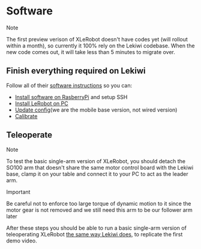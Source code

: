 # Software
> [!NOTE] 
> The first preview verison of XLeRobot doesn't have codes yet (will rollout within a month), so currently it 100% rely on the Lekiwi codebase. When the new code comes out, it will take less than 5 minutes to migrate over.

## Finish everything required on Lekiwi

Follow all of their [software instructions](https://github.com/huggingface/lerobot/blob/main/examples/11_use_lekiwi.md#b-install-software-on-pi) so you can:
-  [Install software on RasberryPi](https://github.com/huggingface/lerobot/blob/main/examples/11_use_lekiwi.md#b-install-software-on-pi) and setup SSH 
-  [Install LeRobot on PC](https://github.com/huggingface/lerobot/blob/main/examples/11_use_lekiwi.md#c-install-lerobot-on-laptop)
-  [Update config](https://github.com/huggingface/lerobot/blob/main/examples/11_use_lekiwi.md#update-config)(we are the mobile base version, not wired version)
-  [Calibrate](https://github.com/huggingface/lerobot/blob/main/examples/11_use_lekiwi.md#e-calibration)


## Teleoperate
> [!NOTE] 
> To test the basic single-arm version of XLeRobot, you should detach the SO100 arm that doesn't share the same motor control board with the Lekiwi base, clamp it on your table and connect it to your PC to act as the leader arm.

> [!IMPORTANT]
> Be careful not to enforce too large torque of dynamic motion to it since the motor gear is not removed and we still need this arm to be our follower arm later

After these steps you should be able to run a basic single-arm version of teleoperating XLeRobot [the same way Lekiwi does]([https://github.com/huggingface/lerobot/blob/main/examples/11_use_lekiwi.md#e-calibration](https://github.com/huggingface/lerobot/blob/main/examples/11_use_lekiwi.md#f-teleoperate)), to replicate the first demo video.
